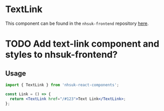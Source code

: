 # TextLink

This component can be found in the `nhsuk-frontend` repository [here](https://github.com/nhsuk/nhsuk-frontend/tree/master/packages/components/text-link).

# TODO Add text-link component and styles to nhsuk-frontend?

## Usage

```jsx
import { TextLink } from 'nhsuk-react-components';

const Link = () => {
  return <TextLink href="/#123">Text Link</TextLink>;
};
```
